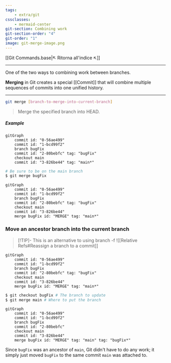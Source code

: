 ```yaml
---
tags:
    - extra/git
cssclasses:
    - mermaid-center
git-section: Combining work
git-section-order: "4"
git-order: "1"
image: git-merge-image.png
---
```


[[Git Commands.base|↖ Ritorna all'indice ↖]]

---

One of the two ways to combining work between branches.

**Merging** in Git creates a special [[Commit]] that will combine multiple sequences of commits into one unified history.

---

```bash
git merge [branch-to-merge-into-current-branch]
```

> Merge the specified branch into HEAD.

##### Example

```mermaid
gitGraph
	commit id: "0-56ae499"
	commit id: "1-bcd99f2"
	branch bugFix
	commit id: "2-80bebfc" tag: "bugFix"
	checkout main
	commit id: "3-826be44" tag: "main*"
```

```bash
# Be sure to be on the main branch
$ git merge bugFix
```

```mermaid
gitGraph
	commit id: "0-56ae499"
	commit id: "1-bcd99f2"
	branch bugFix
	commit id: "2-80bebfc" tag: "bugFix"
	checkout main
	commit id: "3-826be44"
	merge bugFix id: "MERGE" tag: "main*"
```

### Move an ancestor branch into the current branch

> [!TIP]- This is an alternative to using branch -f
> ![[Relative Refs#Reassign a branch to a commit]]

```mermaid
gitGraph
	commit id: "0-56ae499"
	commit id: "1-bcd99f2"
	branch bugFix
	commit id: "2-80bebfc" tag: "bugFix"
	checkout main
	commit id: "3-826be44"
	merge bugFix id: "MERGE" tag: "main*"
```

```bash
$ git checkout bugFix # The branch to update
$ git merge main # Where to put the branch
```

```mermaid
gitGraph
	commit id: "0-56ae499"
	commit id: "1-bcd99f2"
	branch bugFix
	commit id: "2-80bebfc"
	checkout main
	commit id: "3-826be44"
	merge bugFix id: "MERGE" tag: "main" tag: "bugFix*"
```

Since `bugFix` was an ancestor of `main`, Git didn't have to do any work; it simply just moved `bugFix` to the same commit `main` was attached to.
